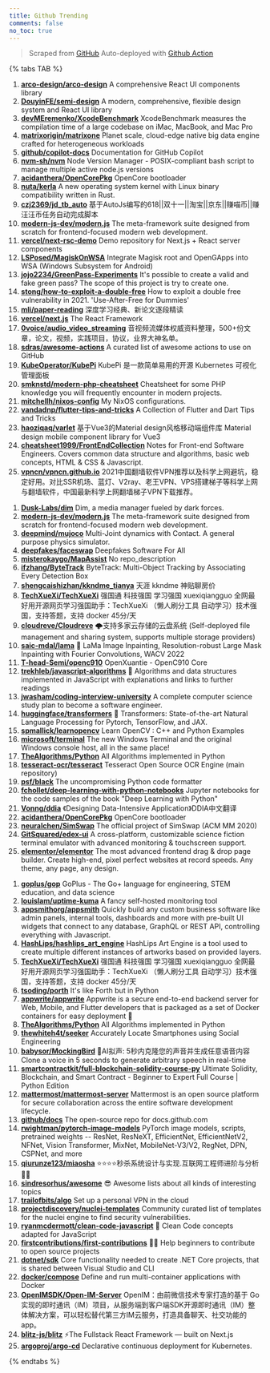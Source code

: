 ```yaml
---
title: Github Trending
comments: false
no_toc: true
---
```


> Scraped from [GitHub](https://github.com/trending)
Auto-deployed with [Github Action](https://docs.github.com/en/actions)

{% tabs TAB %}
<!-- tab Daily -->
1. [**arco-design/arco-design**](https://github.com/arco-design/arco-design)
A comprehensive React UI components library
2. [**DouyinFE/semi-design**](https://github.com/DouyinFE/semi-design)
A modern, comprehensive, flexible design system and React UI library
3. [**devMEremenko/XcodeBenchmark**](https://github.com/devMEremenko/XcodeBenchmark)
XcodeBenchmark measures the compilation time of a large codebase on iMac, MacBook, and Mac Pro
4. [**matrixorigin/matrixone**](https://github.com/matrixorigin/matrixone)
Planet scale, cloud-edge native big data engine crafted for heterogeneous workloads
5. [**github/copilot-docs**](https://github.com/github/copilot-docs)
Documentation for GitHub Copilot
6. [**nvm-sh/nvm**](https://github.com/nvm-sh/nvm)
Node Version Manager - POSIX-compliant bash script to manage multiple active node.js versions
7. [**acidanthera/OpenCorePkg**](https://github.com/acidanthera/OpenCorePkg)
OpenCore bootloader
8. [**nuta/kerla**](https://github.com/nuta/kerla)
A new operating system kernel with Linux binary compatibility written in Rust.
9. [**czj2369/jd_tb_auto**](https://github.com/czj2369/jd_tb_auto)
基于AutoJs编写的618||双十一||淘宝||京东||赚喵币||赚汪汪币任务自动完成脚本
10. [**modern-js-dev/modern.js**](https://github.com/modern-js-dev/modern.js)
The meta-framework suite designed from scratch for frontend-focused modern web development.
11. [**vercel/next-rsc-demo**](https://github.com/vercel/next-rsc-demo)
Demo repository for Next.js + React server components
12. [**LSPosed/MagiskOnWSA**](https://github.com/LSPosed/MagiskOnWSA)
Integrate Magisk root and OpenGApps into WSA (Windows Subsystem for Android)
13. [**jojo2234/GreenPass-Experiments**](https://github.com/jojo2234/GreenPass-Experiments)
It's possible to create a valid and fake green pass? The scope of this project is try to create one.
14. [**stong/how-to-exploit-a-double-free**](https://github.com/stong/how-to-exploit-a-double-free)
How to exploit a double free vulnerability in 2021. 'Use-After-Free for Dummies'
15. [**mli/paper-reading**](https://github.com/mli/paper-reading)
深度学习经典、新论文逐段精读
16. [**vercel/next.js**](https://github.com/vercel/next.js)
The React Framework
17. [**0voice/audio_video_streaming**](https://github.com/0voice/audio_video_streaming)
音视频流媒体权威资料整理，500+份文章，论文，视频，实践项目，协议，业界大神名单。
18. [**sdras/awesome-actions**](https://github.com/sdras/awesome-actions)
A curated list of awesome actions to use on GitHub
19. [**KubeOperator/KubePi**](https://github.com/KubeOperator/KubePi)
KubePi 是一款简单易用的开源 Kubernetes 可视化管理面板
20. [**smknstd/modern-php-cheatsheet**](https://github.com/smknstd/modern-php-cheatsheet)
Cheatsheet for some PHP knowledge you will frequently encounter in modern projects.
21. [**mitchellh/nixos-config**](https://github.com/mitchellh/nixos-config)
My NixOS configurations.
22. [**vandadnp/flutter-tips-and-tricks**](https://github.com/vandadnp/flutter-tips-and-tricks)
A Collection of Flutter and Dart Tips and Tricks
23. [**haoziqaq/varlet**](https://github.com/haoziqaq/varlet)
基于Vue3的Material design风格移动端组件库 Material design mobile component library for Vue3
24. [**cheatsheet1999/FrontEndCollection**](https://github.com/cheatsheet1999/FrontEndCollection)
Notes for Front-end Software Engineers. Covers common data structure and algorithms, basic web concepts, HTML & CSS & Javascript.
25. [**vpncn/vpncn.github.io**](https://github.com/vpncn/vpncn.github.io)
2021中国翻墙软件VPN推荐以及科学上网避坑，稳定好用。对比SSR机场、蓝灯、V2ray、老王VPN、VPS搭建梯子等科学上网与翻墙软件，中国最新科学上网翻墙梯子VPN下载推荐。
<!-- endtab -->
<!-- tab Weekly -->
1. [**Dusk-Labs/dim**](https://github.com/Dusk-Labs/dim)
Dim, a media manager fueled by dark forces.
2. [**modern-js-dev/modern.js**](https://github.com/modern-js-dev/modern.js)
The meta-framework suite designed from scratch for frontend-focused modern web development.
3. [**deepmind/mujoco**](https://github.com/deepmind/mujoco)
Multi-Joint dynamics with Contact. A general purpose physics simulator.
4. [**deepfakes/faceswap**](https://github.com/deepfakes/faceswap)
Deepfakes Software For All
5. [**misterokaygo/MapAssist**](https://github.com/misterokaygo/MapAssist)
No repo_description
6. [**ifzhang/ByteTrack**](https://github.com/ifzhang/ByteTrack)
ByteTrack: Multi-Object Tracking by Associating Every Detection Box
7. [**shengcaishizhan/kkndme_tianya**](https://github.com/shengcaishizhan/kkndme_tianya)
天涯 kkndme 神贴聊房价
8. [**TechXueXi/TechXueXi**](https://github.com/TechXueXi/TechXueXi)
强国通 科技强国 学习强国 xuexiqiangguo 全网最好用开源网页学习强国助手：TechXueXi （懒人刷分工具 自动学习）技术强国，支持答题，支持 docker 45分/天
9. [**cloudreve/Cloudreve**](https://github.com/cloudreve/Cloudreve)
🌩支持多家云存储的云盘系统 (Self-deployed file management and sharing system, supports multiple storage providers)
10. [**saic-mdal/lama**](https://github.com/saic-mdal/lama)
🦙 LaMa Image Inpainting, Resolution-robust Large Mask Inpainting with Fourier Convolutions, WACV 2022
11. [**T-head-Semi/openc910**](https://github.com/T-head-Semi/openc910)
OpenXuantie - OpenC910 Core
12. [**trekhleb/javascript-algorithms**](https://github.com/trekhleb/javascript-algorithms)
📝 Algorithms and data structures implemented in JavaScript with explanations and links to further readings
13. [**jwasham/coding-interview-university**](https://github.com/jwasham/coding-interview-university)
A complete computer science study plan to become a software engineer.
14. [**huggingface/transformers**](https://github.com/huggingface/transformers)
🤗 Transformers: State-of-the-art Natural Language Processing for Pytorch, TensorFlow, and JAX.
15. [**spmallick/learnopencv**](https://github.com/spmallick/learnopencv)
Learn OpenCV : C++ and Python Examples
16. [**microsoft/terminal**](https://github.com/microsoft/terminal)
The new Windows Terminal and the original Windows console host, all in the same place!
17. [**TheAlgorithms/Python**](https://github.com/TheAlgorithms/Python)
All Algorithms implemented in Python
18. [**tesseract-ocr/tesseract**](https://github.com/tesseract-ocr/tesseract)
Tesseract Open Source OCR Engine (main repository)
19. [**psf/black**](https://github.com/psf/black)
The uncompromising Python code formatter
20. [**fchollet/deep-learning-with-python-notebooks**](https://github.com/fchollet/deep-learning-with-python-notebooks)
Jupyter notebooks for the code samples of the book "Deep Learning with Python"
21. [**Vonng/ddia**](https://github.com/Vonng/ddia)
《Designing Data-Intensive Application》DDIA中文翻译
22. [**acidanthera/OpenCorePkg**](https://github.com/acidanthera/OpenCorePkg)
OpenCore bootloader
23. [**neuralchen/SimSwap**](https://github.com/neuralchen/SimSwap)
The official project of SimSwap (ACM MM 2020)
24. [**GitSquared/edex-ui**](https://github.com/GitSquared/edex-ui)
A cross-platform, customizable science fiction terminal emulator with advanced monitoring & touchscreen support.
25. [**elementor/elementor**](https://github.com/elementor/elementor)
The most advanced frontend drag & drop page builder. Create high-end, pixel perfect websites at record speeds. Any theme, any page, any design.
<!-- endtab -->
<!-- tab Monthly -->
1. [**goplus/gop**](https://github.com/goplus/gop)
GoPlus - The Go+ language for engineering, STEM education, and data science
2. [**louislam/uptime-kuma**](https://github.com/louislam/uptime-kuma)
A fancy self-hosted monitoring tool
3. [**appsmithorg/appsmith**](https://github.com/appsmithorg/appsmith)
Quickly build any custom business software like admin panels, internal tools, dashboards and more with pre-built UI widgets that connect to any database, GraphQL or REST API, controlling everything with Javascript.
4. [**HashLips/hashlips_art_engine**](https://github.com/HashLips/hashlips_art_engine)
HashLips Art Engine is a tool used to create multiple different instances of artworks based on provided layers.
5. [**TechXueXi/TechXueXi**](https://github.com/TechXueXi/TechXueXi)
强国通 科技强国 学习强国 xuexiqiangguo 全网最好用开源网页学习强国助手：TechXueXi （懒人刷分工具 自动学习）技术强国，支持答题，支持 docker 45分/天
6. [**tsoding/porth**](https://github.com/tsoding/porth)
It's like Forth but in Python
7. [**appwrite/appwrite**](https://github.com/appwrite/appwrite)
Appwrite is a secure end-to-end backend server for Web, Mobile, and Flutter developers that is packaged as a set of Docker containers for easy deployment 🚀
8. [**TheAlgorithms/Python**](https://github.com/TheAlgorithms/Python)
All Algorithms implemented in Python
9. [**thewhiteh4t/seeker**](https://github.com/thewhiteh4t/seeker)
Accurately Locate Smartphones using Social Engineering
10. [**babysor/MockingBird**](https://github.com/babysor/MockingBird)
🚀AI拟声: 5秒内克隆您的声音并生成任意语音内容 Clone a voice in 5 seconds to generate arbitrary speech in real-time
11. [**smartcontractkit/full-blockchain-solidity-course-py**](https://github.com/smartcontractkit/full-blockchain-solidity-course-py)
Ultimate Solidity, Blockchain, and Smart Contract - Beginner to Expert Full Course | Python Edition
12. [**mattermost/mattermost-server**](https://github.com/mattermost/mattermost-server)
Mattermost is an open source platform for secure collaboration across the entire software development lifecycle.
13. [**github/docs**](https://github.com/github/docs)
The open-source repo for docs.github.com
14. [**rwightman/pytorch-image-models**](https://github.com/rwightman/pytorch-image-models)
PyTorch image models, scripts, pretrained weights -- ResNet, ResNeXT, EfficientNet, EfficientNetV2, NFNet, Vision Transformer, MixNet, MobileNet-V3/V2, RegNet, DPN, CSPNet, and more
15. [**qiurunze123/miaosha**](https://github.com/qiurunze123/miaosha)
⭐⭐⭐⭐秒杀系统设计与实现.互联网工程师进阶与分析🙋🐓
16. [**sindresorhus/awesome**](https://github.com/sindresorhus/awesome)
😎 Awesome lists about all kinds of interesting topics
17. [**trailofbits/algo**](https://github.com/trailofbits/algo)
Set up a personal VPN in the cloud
18. [**projectdiscovery/nuclei-templates**](https://github.com/projectdiscovery/nuclei-templates)
Community curated list of templates for the nuclei engine to find security vulnerabilities.
19. [**ryanmcdermott/clean-code-javascript**](https://github.com/ryanmcdermott/clean-code-javascript)
🛁 Clean Code concepts adapted for JavaScript
20. [**firstcontributions/first-contributions**](https://github.com/firstcontributions/first-contributions)
🚀✨ Help beginners to contribute to open source projects
21. [**dotnet/sdk**](https://github.com/dotnet/sdk)
Core functionality needed to create .NET Core projects, that is shared between Visual Studio and CLI
22. [**docker/compose**](https://github.com/docker/compose)
Define and run multi-container applications with Docker
23. [**OpenIMSDK/Open-IM-Server**](https://github.com/OpenIMSDK/Open-IM-Server)
OpenIM：由前微信技术专家打造的基于 Go 实现的即时通讯（IM）项目，从服务端到客户端SDK开源即时通讯（IM）整体解决方案，可以轻松替代第三方IM云服务，打造具备聊天、社交功能的app。
24. [**blitz-js/blitz**](https://github.com/blitz-js/blitz)
⚡️The Fullstack React Framework — built on Next.js
25. [**argoproj/argo-cd**](https://github.com/argoproj/argo-cd)
Declarative continuous deployment for Kubernetes.
<!-- endtab -->
{% endtabs %}
